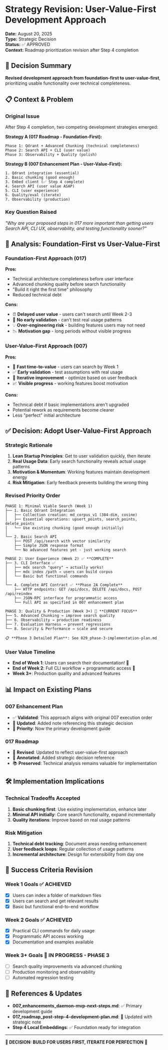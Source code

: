# Strategy Revision: User-Value-First Development Approach

**Date:** August 20, 2025  
**Type:** Strategic Decision  
**Status:** ✅ APPROVED  
**Context:** Roadmap prioritization revision after Step 4 completion

## 🎯 Decision Summary

**Revised development approach from foundation-first to user-value-first**, prioritizing usable functionality over technical completeness.

## 📋 Context & Problem

### **Original Issue**
After Step 4 completion, two competing development strategies emerged:

**Strategy A (017 Roadmap - Foundation-First):**
```
Phase 1: Qdrant + Advanced Chunking (technical completeness)
Phase 2: Search API + CLI (user value)  
Phase 3: Observability + Quality (polish)
```

**Strategy B (007 Enhancement Plan - User-Value-First):**
```
1. Qdrant integration (essential)
2. Basic chunking (good enough)
3. Embed client (✅ Step 4 complete)
4. Search API (user value ASAP)
5. CLI (user experience)
6. Quality/eval (iterate)
7. Observability (production)
```

### **Key Question Raised**
*"Why are your proposed steps in 017 more important than getting users Search API, CLI UX, observability, and testing functionality sooner?"*

## 🤔 Analysis: Foundation-First vs User-Value-First

### **Foundation-First Approach (017)**
**Pros:**
- Technical architecture completeness before user interface
- Advanced chunking quality before search functionality
- "Build it right the first time" philosophy
- Reduced technical debt

**Cons:**
- ⏰ **Delayed user value** - users can't search until Week 2-3
- 🚫 **No early validation** - can't test real usage patterns
- 💡 **Over-engineering risk** - building features users may not need
- 📉 **Motivation gap** - long periods without visible progress

### **User-Value-First Approach (007)**
**Pros:**
- 🎉 **Fast time-to-value** - users can search by Week 1
- ✅ **Early validation** - test assumptions with real usage
- 🔄 **Iterative improvement** - optimize based on user feedback  
- 📈 **Visible progress** - working features boost motivation

**Cons:**
- Technical debt if basic implementations aren't upgraded
- Potential rework as requirements become clearer
- Less "perfect" initial architecture

## ✅ **Decision: Adopt User-Value-First Approach**

### **Strategic Rationale**

1. **Lean Startup Principles**: Get to user validation quickly, then iterate
2. **Real Usage Data**: Early search functionality reveals actual usage patterns
3. **Motivation & Momentum**: Working features maintain development energy
4. **Risk Mitigation**: Early feedback prevents building the wrong thing

### **Revised Priority Order**

```
PHASE 1: Minimal Viable Search (Week 1)
├── 1. Basic Qdrant Integration
│   ├── Collection creation: md_corpus_v1 (384-dim, cosine)
│   ├── Essential operations: upsert_points, search_points, delete_points
│   └── Use existing chunking (good enough initially)
│
└── 2. Basic Search API
    ├── POST /api/search with vector similarity
    ├── Simple JSON response format
    └── No advanced features yet - just working search

PHASE 2: User Experience (Week 2) ✅ **COMPLETE**  
├── 3. CLI Interface ✅
│   ├── mdx search "query" → actually works!
│   ├── mdx index /path → users can build corpus
│   └── Basic but functional commands
│
└── 4. Complete API Contract ✅ **Phase 2A Complete**
    ├── HTTP endpoints: GET /api/docs, DELETE /api/docs, POST /api/reindex
    ├── JSON-RPC interface for programmatic access
    └── Full API as specified in 007 enhancement plan

PHASE 3: Quality & Production (Week 3+) 🎯 **CURRENT FOCUS**
├── 5. Advanced Chunking → improve search quality
├── 6. Observability → production readiness
├── 7. Evaluation Harness → prevent regressions
└── 8. Security & Performance → scale and secure

📋 **Phase 3 Detailed Plan**: See 029_phase-3-implementation-plan.md
```

### **User Value Timeline**
- **End of Week 1**: Users can search their documentation! 🎉
- **End of Week 2**: Full CLI workflow + programmatic access 🎉
- **Week 3+**: Production quality and advanced features

## 📊 **Impact on Existing Plans**

### **007 Enhancement Plan**
- ✅ **Validated**: This approach aligns with original 007 execution order
- 📝 **Updated**: Added note referencing this strategic decision
- 🎯 **Priority**: Now the primary development guide

### **017 Roadmap** 
- 🔄 **Revised**: Updated to reflect user-value-first approach
- 📝 **Annotated**: Added strategic decision reference
- 📚 **Preserved**: Technical analysis remains valuable for implementation

## 🛠 **Implementation Implications**

### **Technical Tradeoffs Accepted**
1. **Basic chunking first**: Use existing implementation, enhance later
2. **Minimal API initially**: Core search functionality, expand incrementally  
3. **Quality iterations**: Improve based on real usage patterns

### **Risk Mitigation**
1. **Technical debt tracking**: Document areas needing enhancement
2. **User feedback loops**: Regular collection of usage patterns
3. **Incremental architecture**: Design for extensibility from day one

## 🎯 **Success Criteria Revision**

### **Week 1 Goals** ✅ **ACHIEVED**
- [x] Users can index a folder of markdown files
- [x] Users can search and get relevant results
- [x] Basic but functional end-to-end workflow

### **Week 2 Goals** ✅ **ACHIEVED**
- [x] Practical CLI commands for daily usage
- [x] Programmatic API access working
- [x] Documentation and examples available

### **Week 3+ Goals** 🎯 **IN PROGRESS - PHASE 3**
- [ ] Search quality improvements via advanced chunking
- [ ] Production monitoring and observability
- [ ] Automated regression testing

## 🔗 **References & Updates**

- **007_enhancements_daemon-mvp-next-steps.md**: ✅ Primary development guide
- **017_roadmap_post-step-4-development-plan.md**: 🔄 Updated with strategic note
- **Step 4 Local Embeddings**: ✅ Foundation ready for integration

---

**🚀 DECISION: BUILD FOR USERS FIRST, ITERATE FOR PERFECTION** 🚀

